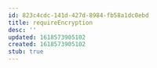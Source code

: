 ```yaml
---
id: 823c4cdc-141d-427d-8984-fb58a1dc0ebd
title: requireEncryption
desc: ''
updated: 1618573905102
created: 1618573905102
stub: true
---
```


